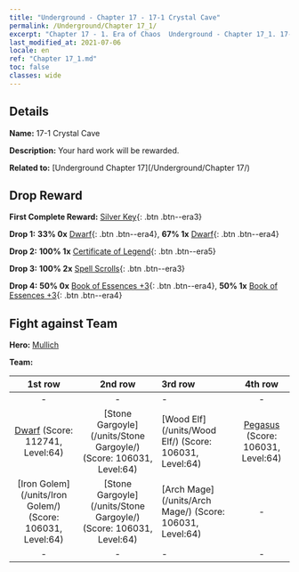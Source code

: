 ```yaml
---
title: "Underground - Chapter 17 - 17-1 Crystal Cave"
permalink: /Underground/Chapter 17_1/
excerpt: "Chapter 17 - 1. Era of Chaos  Underground - Chapter 17_1. 17-1 Crystal Cave"
last_modified_at: 2021-07-06
locale: en
ref: "Chapter 17_1.md"
toc: false
classes: wide
---
```


## Details

 **Name:** 17-1 Crystal Cave

 **Description:** Your hard work will be rewarded.

 **Related to:** [Underground Chapter 17](/Underground/Chapter 17/)

## Drop Reward

 **First Complete Reward:** [Silver Key](/Items/con_693/){: .btn .btn--era3}

 **Drop 1:** **33% 0x** [Dwarf](/Items/unt_200/){: .btn .btn--era4}, **67% 1x** [Dwarf](/Items/unt_200/){: .btn .btn--era4}

 **Drop 2:** **100% 1x** [Certificate of Legend](/Items/mat_67/){: .btn .btn--era5}

 **Drop 3:** **100% 2x** [Spell Scrolls](/Items/con_694/){: .btn .btn--era3}

 **Drop 4:** **50% 0x** [Book of Essences +3](/Items/mat_60/){: .btn .btn--era4}, **50% 1x** [Book of Essences +3](/Items/mat_60/){: .btn .btn--era4}


## Fight against Team
 **Hero:** [Mullich](/heroes/Mullich/)

 **Team:**


  | 1st row | 2nd row | 3rd row | 4th row |
  |:----:|:----:|:----|:----:|
  | - | - | - | - |
  | [Dwarf](/units/Dwarf/) (Score: 112741, Level:64)  | [Stone Gargoyle](/units/Stone Gargoyle/) (Score: 106031, Level:64)  | [Wood Elf](/units/Wood Elf/) (Score: 106031, Level:64)  | [Pegasus](/units/Pegasus/) (Score: 106031, Level:64)  |
  | [Iron Golem](/units/Iron Golem/) (Score: 106031, Level:64)  | [Stone Gargoyle](/units/Stone Gargoyle/) (Score: 106031, Level:64)  | [Arch Mage](/units/Arch Mage/) (Score: 106031, Level:64)  | - |
  | - | - | - | - |


